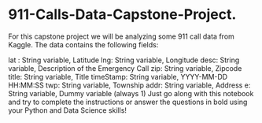 # 911-Calls-Data-Capstone-Project.

For this capstone project we will be analyzing some 911 call data from Kaggle. The data contains the following fields:

lat : String variable,
Latitude lng: String variable, 
Longitude desc: String variable, Description of the Emergency Call
zip: String variable, 
Zipcode title: String variable, Title
timeStamp: String variable, 
YYYY-MM-DD HH:MM:SS twp: String variable, Township
addr: String variable, 
Address e: String variable, Dummy variable (always 1)
Just go along with this notebook and try to complete the instructions or answer the questions in bold using your Python and Data Science skills!
